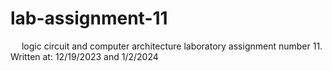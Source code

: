 # lab-assignment-11
&emsp; logic circuit and computer architecture laboratory assignment number 11.<br/>
Written at: 12/19/2023 and 1/2/2024
